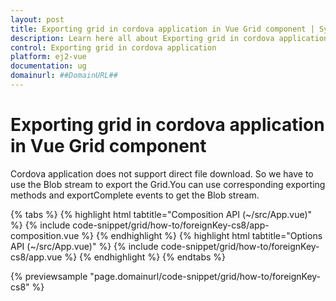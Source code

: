 ```yaml
---
layout: post
title: Exporting grid in cordova application in Vue Grid component | Syncfusion
description: Learn here all about Exporting grid in cordova application in Syncfusion Vue Grid component of Syncfusion Essential JS 2 and more.
control: Exporting grid in cordova application 
platform: ej2-vue
documentation: ug
domainurl: ##DomainURL##
---
```


# Exporting grid in cordova application in Vue Grid component

Cordova application does not support direct file download. So we have to use the Blob stream to export the Grid.You can use corresponding exporting methods and exportComplete events to get the Blob stream.

{% tabs %}
{% highlight html tabtitle="Composition API (~/src/App.vue)" %}
{% include code-snippet/grid/how-to/foreignKey-cs8/app-composition.vue %}
{% endhighlight %}
{% highlight html tabtitle="Options API (~/src/App.vue)" %}
{% include code-snippet/grid/how-to/foreignKey-cs8/app.vue %}
{% endhighlight %}
{% endtabs %}
        
{% previewsample "page.domainurl/code-snippet/grid/how-to/foreignKey-cs8" %}